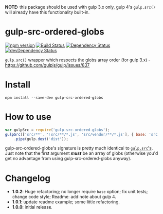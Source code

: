 **NOTE:** this package should be used with gulp 3.x only, gulp 4's `gulp.src()` will already have this functionality built-in.

# gulp-src-ordered-globs
[![npm version](http://img.shields.io/npm/v/gulp-src-ordered-globs.svg)](https://npmjs.org/package/gulp-src-ordered-globs)
[![Build Status](http://img.shields.io/travis/UltCombo/gulp-src-ordered-globs.svg)](https://travis-ci.org/UltCombo/gulp-src-ordered-globs)
[![Dependency Status](http://img.shields.io/david/UltCombo/gulp-src-ordered-globs.svg)](https://david-dm.org/UltCombo/gulp-src-ordered-globs)
[![devDependency Status](http://img.shields.io/david/dev/UltCombo/gulp-src-ordered-globs.svg)](https://david-dm.org/UltCombo/gulp-src-ordered-globs#info=devDependencies)

`gulp.src()` wrapper which respects the globs array order (for gulp 3.x) - https://github.com/gulpjs/gulp/issues/837

# Install

```
npm install --save-dev gulp-src-ordered-globs
```

# How to use

```js
var gulpSrc = require('gulp-src-ordered-globs');
gulpSrc(['src/**', '!src/**/*.js', 'src/vendor/**/*.js'], { base: 'src' })
	.pipe(gulp.dest('dist'));
```

gulp-src-ordered-globs's signature is pretty much identical to [`gulp.src`'s](https://github.com/gulpjs/gulp/blob/master/docs/API.md#gulpsrcglobs-options). Just note that the first argument ***must*** be an array of globs (otherwise you'd get no advantage from using gulp-src-ordered-globs anyway).

# Changelog

- **1.0.2**: Huge refactoring; no longer require `base` option; fix unit tests; change code style; Readme: add note about gulp 4.
- **1.0.1**: update readme example; some little refactoring.
- **1.0.0**: initial release.
